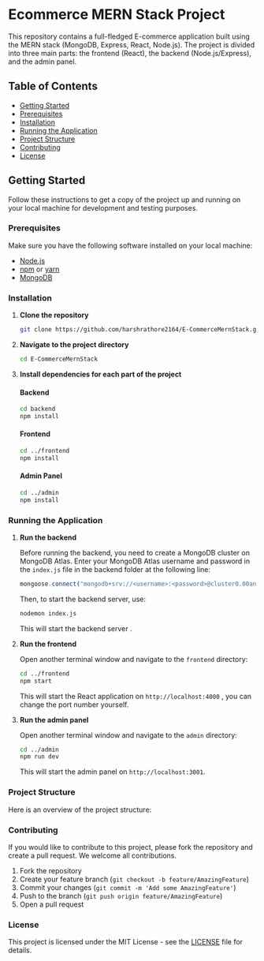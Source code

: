 # Ecommerce MERN Stack Project

This repository contains a full-fledged E-commerce application built using the MERN stack (MongoDB, Express, React, Node.js). The project is divided into three main parts: the frontend (React), the backend (Node.js/Express), and the admin panel.

## Table of Contents

- [Getting Started](#getting-started)
- [Prerequisites](#prerequisites)
- [Installation](#installation)
- [Running the Application](#running-the-application)
- [Project Structure](#project-structure)
- [Contributing](#contributing)
- [License](#license)

## Getting Started

Follow these instructions to get a copy of the project up and running on your local machine for development and testing purposes.

### Prerequisites

Make sure you have the following software installed on your local machine:

- [Node.js](https://nodejs.org/en/download/)
- [npm](https://www.npmjs.com/get-npm) or [yarn](https://yarnpkg.com/getting-started/install)
- [MongoDB](https://www.mongodb.com/try/download/community)

### Installation

1. **Clone the repository**

    ```bash
    git clone https://github.com/harshrathore2164/E-CommerceMernStack.git
    ```

2. **Navigate to the project directory**

    ```bash
    cd E-CommerceMernStack
    ```

3. **Install dependencies for each part of the project**

    #### Backend

    ```bash
    cd backend
    npm install
    ```

    #### Frontend

    ```bash
    cd ../frontend
    npm install
    ```

    #### Admin Panel

    ```bash
    cd ../admin
    npm install
    ```

### Running the Application

1. **Run the backend**

    Before running the backend, you need to create a MongoDB cluster on MongoDB Atlas. Enter your MongoDB Atlas username and password in the `index.js` file in the backend folder at the following line:

    ```javascript
    mongoose.connect("mongodb+srv://<username>:<password>@cluster0.00anfsr.mongodb.net/ecommerce")
    ```

    Then, to start the backend server, use:

    ```bash
    nodemon index.js
    ```

    This will start the backend server .

2. **Run the frontend**

    Open another terminal window and navigate to the `frontend` directory:

    ```bash
    cd ../frontend
    npm start
    ```

    This will start the React application on `http://localhost:4000` , you can change the port number yourself.

3. **Run the admin panel**

    Open another terminal window and navigate to the `admin` directory:

    ```bash
    cd ../admin
    npm run dev
    ```

    This will start the admin panel on `http://localhost:3001`.

### Project Structure

Here is an overview of the project structure:



### Contributing

If you would like to contribute to this project, please fork the repository and create a pull request. We welcome all contributions.

1. Fork the repository
2. Create your feature branch (`git checkout -b feature/AmazingFeature`)
3. Commit your changes (`git commit -m 'Add some AmazingFeature'`)
4. Push to the branch (`git push origin feature/AmazingFeature`)
5. Open a pull request

### License

This project is licensed under the MIT License - see the [LICENSE](LICENSE) file for details.
